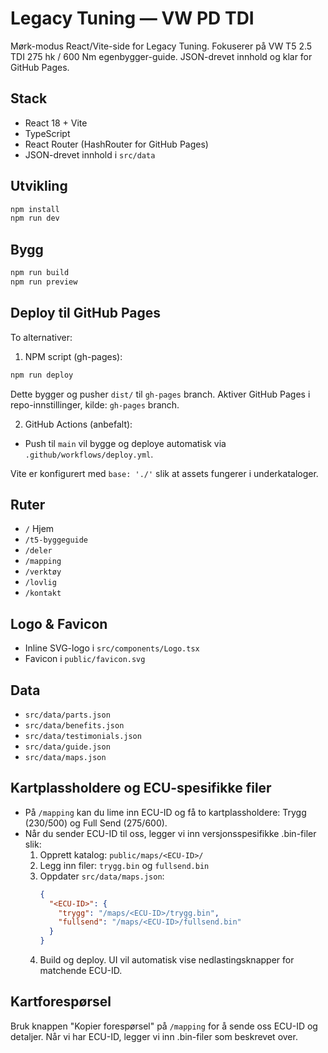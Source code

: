 # Legacy Tuning — VW PD TDI

Mørk-modus React/Vite-side for Legacy Tuning. Fokuserer på VW T5 2.5 TDI 275 hk / 600 Nm egenbygger-guide. JSON-drevet innhold og klar for GitHub Pages.

## Stack
- React 18 + Vite
- TypeScript
- React Router (HashRouter for GitHub Pages)
- JSON-drevet innhold i `src/data`

## Utvikling
```bash
npm install
npm run dev
```

## Bygg
```bash
npm run build
npm run preview
```

## Deploy til GitHub Pages
To alternativer:

1) NPM script (gh-pages):
```bash
npm run deploy
```
Dette bygger og pusher `dist/` til `gh-pages` branch. Aktiver GitHub Pages i repo-innstillinger, kilde: `gh-pages` branch.

2) GitHub Actions (anbefalt):
- Push til `main` vil bygge og deploye automatisk via `.github/workflows/deploy.yml`.

Vite er konfigurert med `base: './'` slik at assets fungerer i underkataloger.

## Ruter
- `/` Hjem
- `/t5-byggeguide`
- `/deler`
- `/mapping`
- `/verktøy`
- `/lovlig`
- `/kontakt`

## Logo & Favicon
- Inline SVG-logo i `src/components/Logo.tsx`
- Favicon i `public/favicon.svg`

## Data
- `src/data/parts.json`
- `src/data/benefits.json`
- `src/data/testimonials.json`
- `src/data/guide.json`
- `src/data/maps.json`

## Kartplassholdere og ECU-spesifikke filer
- På `/mapping` kan du lime inn ECU-ID og få to kartplassholdere: Trygg (230/500) og Full Send (275/600).
- Når du sender ECU-ID til oss, legger vi inn versjonsspesifikke .bin-filer slik:
  1. Opprett katalog: `public/maps/<ECU-ID>/`
  2. Legg inn filer: `trygg.bin` og `fullsend.bin`
  3. Oppdater `src/data/maps.json`:
     ```json
     {
       "<ECU-ID>": {
         "trygg": "/maps/<ECU-ID>/trygg.bin",
         "fullsend": "/maps/<ECU-ID>/fullsend.bin"
       }
     }
     ```
  4. Build og deploy. UI vil automatisk vise nedlastingsknapper for matchende ECU-ID.

## Kartforespørsel
Bruk knappen "Kopier forespørsel" på `/mapping` for å sende oss ECU-ID og detaljer. Når vi har ECU-ID, legger vi inn .bin-filer som beskrevet over.